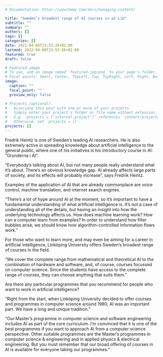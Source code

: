 ```yaml
---
# Documentation: https://wowchemy.com/docs/managing-content/

title: "Sweden’s broadest range of AI courses is at LiU"
subtitle: ""
summary: ""
authors: []
tags: []
categories: []
date: 2022-04-08T23:53:26+02:00
lastmod: 2022-04-08T23:53:26+02:00
featured: true
draft: false

# Featured image
# To use, add an image named `featured.jpg/png` to your page's folder.
# Focal points: Smart, Center, TopLeft, Top, TopRight, Left, Right, BottomLeft, Bottom, BottomRight.
image:
  caption: ""
  focal_point: ""
  preview_only: false

# Projects (optional).
#   Associate this post with one or more of your projects.
#   Simply enter your project's folder or file name without extension.
#   E.g. `projects = ["internal-project"]` references `content/project/deep-learning/index.md`.
#   Otherwise, set `projects = []`.
projects: []
---
```

Fredrik Heintz is one of Sweden’s leading AI researchers. He is also extremely active in spreading knowledge about artificial intelligence to the general public, where one of his initiatives is his introductory course in AI: “Grunderna i AI”. 

“Everybody’s talking about AI, but not many people really understand what it’s about. There’s an obvious knowledge gap. AI already affects large parts of society, and its effects will probably increase”, says Fredrik Heintz.

Examples of the application of AI that are already commonplace are voice control, machine translation, and internet search engines.

“There’s a lot of hype around AI at the moment, so it’s important to have a fundamental understanding of what artificial intelligence is. It’s not a case of understanding all of the details, but having an insight into how the underlying technology affects us. How does machine learning work? How can a computer learn from examples? In order to understand how filter bubbles arise, we should know how algorithm-controlled information flows work.”

For those who want to learn more, and may even be aiming for a career in artificial intelligence, Linköping University offers Sweden’s broadest range of courses in the field.

“We cover the complete range from mathematical and theoretical AI to the combination of hardware and software, and, of course, courses focussed on computer science. Since the students have access to the complete range of courses, they can choose anything that suits them.”

Are there any particular programmes that you recommend for people who want to work in artificial intelligence?

“Right from the start, when Linköping University decided to offer courses and programmes in computer science around 1980, AI was an important part. We have a long and unique tradition.” 

“Our Master’s programme in computer science and software engineering includes AI as part of the core curriculum. I’m convinced that it is one of the best programmes if you want to approach AI from a computer science perspective. Other suitable programmes are the Master’s programmes in computer science & engineering and in applied physics & electrical engineering. But you must remember that our broad offering of courses in AI is available for everyone taking our programmes.”